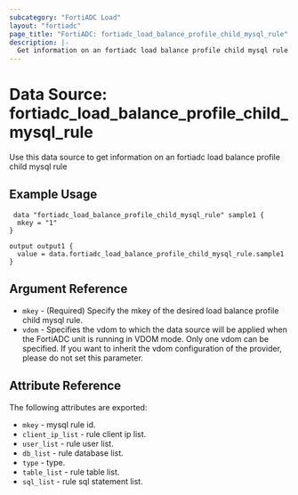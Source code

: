 ```yaml
---
subcategory: "FortiADC Load"
layout: "fortiadc"
page_title: "FortiADC: fortiadc_load_balance_profile_child_mysql_rule"
description: |-
  Get information on an fortiadc load balance profile child mysql rule
---
```


# Data Source: fortiadc_load_balance_profile_child_mysql_rule
Use this data source to get information on an fortiadc load balance profile child mysql rule

## Example Usage

```hcl
 data "fortiadc_load_balance_profile_child_mysql_rule" sample1 {
  mkey = "1"
}

output output1 {
  value = data.fortiadc_load_balance_profile_child_mysql_rule.sample1
}
```

## Argument Reference
* `mkey` - (Required) Specify the mkey of the desired  load balance profile child mysql rule.
* `vdom` - Specifies the vdom to which the data source will be applied when the FortiADC unit is running in VDOM mode. Only one vdom can be specified. If you want to inherit the vdom configuration of the provider, please do not set this parameter.


## Attribute Reference

The following attributes are exported:

* `mkey` - mysql rule id.
* `client_ip_list` - rule client ip list. 
* `user_list` - rule user list. 
* `db_list` - rule database list. 
* `type` - type. 
* `table_list` - rule table list. 
* `sql_list` - rule sql statement list. 

